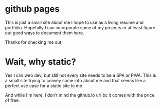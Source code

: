 # github pages

This is just a small site about me I hope to use as a living resume and portfolio. Hopefully I can incorporate some of my projects or at least figure out good ways to document them here.

Thanks for checking me out

# Wait, why static?

Yes I can web dev, but still not every site needs to be a SPA or PWA. This is a small site trying to convey some info about me and that seems like a perfect use case for a static site to me.

And while I'm here, I don't mind the github.io url bc it comes with the price of free.
